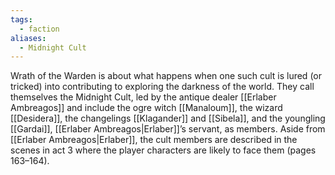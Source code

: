 ```yaml
---
tags:
  - faction
aliases:
  - Midnight Cult
---
```

Wrath of the Warden is about what happens when
one such cult is lured (or tricked) into contributing
to exploring the darkness of the world. They
call themselves the Midnight Cult, led by the
antique dealer [[Erlaber Ambreagos]] and include the ogre witch
[[Manaloum]], the wizard [[Desidera]], the changelings
[[Klagander]] and [[Sibela]], and the youngling [[Gardai]],
[[Erlaber Ambreagos|Erlaber]]’s servant, as members. Aside from [[Erlaber Ambreagos|Erlaber]],
the cult members are described in the scenes in
act 3 where the player characters are likely to face
them (pages 163–164).
